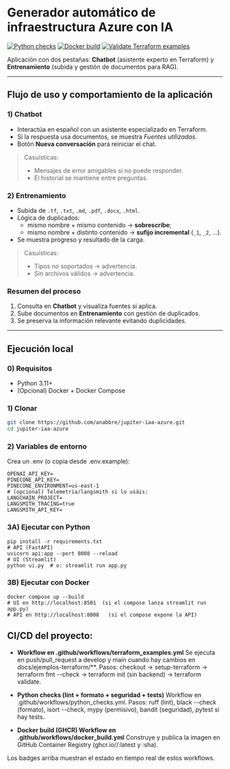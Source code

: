 # Generador automático de infraestructura Azure con IA

[![Python checks](https://github.com/anabbre/jupiter-iaa-azure/actions/workflows/python_checks.yml/badge.svg)](https://github.com/anabbre/jupiter-iaa-azure/actions/workflows/python_checks.yml)
[![Docker build](https://github.com/anabbre/jupiter-iaa-azure/actions/workflows/docker_build.yml/badge.svg)](https://github.com/anabbre/jupiter-iaa-azure/actions/workflows/docker_build.yml)
[![Validate Terraform examples](https://github.com/anabbre/jupiter-iaa-azure/actions/workflows/terraform_examples.yml/badge.svg)](https://github.com/anabbre/jupiter-iaa-azure/actions/workflows/terraform_examples.yml)

Aplicación con dos pestañas: **Chatbot** (asistente experto en Terraform) y **Entrenamiento** (subida y gestión de documentos para RAG).

---

## Flujo de uso y comportamiento de la aplicación

### 1) Chatbot
- Interactúa en español con un asistente especializado en Terraform.
- Si la respuesta usa documentos, se muestra *Fuentes utilizadas*.
- Botón **Nueva conversación** para reiniciar el chat.

> Casuísticas:
> - Mensajes de error amigables si no puede responder.
> - El historial se mantiene entre preguntas.

### 2) Entrenamiento
- Subida de `.tf`, `.txt`, `.md`, `.pdf`, `.docx`, `.html`.
- Lógica de duplicados:
  - mismo nombre + mismo contenido → **sobrescribe**;
  - mismo nombre + distinto contenido → **sufijo incremental** (`_1`, `_2`, …).
- Se muestra progreso y resultado de la carga.

> Casuísticas:
> - Tipos no soportados → advertencia.
> - Sin archivos válidos → advertencia.

### Resumen del proceso
1. Consulta en **Chatbot** y visualiza fuentes si aplica.  
2. Sube documentos en **Entrenamiento** con gestión de duplicados.  
3. Se preserva la información relevante evitando duplicidades.

---

## Ejecución local

### 0) Requisitos
- Python 3.11+
- (Opcional) Docker + Docker Compose

### 1) Clonar
```bash
git clone https://github.com/anabbre/jupiter-iaa-azure.git
cd jupiter-iaa-azure
```

### 2) Variables de entorno
Crea un .env (o copia desde .env.example):
```
OPENAI_API_KEY=
PINECONE_API_KEY=
PINECONE_ENVIRONMENT=us-east-1
# (opcional) Telemetría/langsmith si lo usáis:
LANGCHAIN_PROJECT=
LANGSMITH_TRACING=true
LANGSMITH_API_KEY=
```

### 3A) Ejecutar con Python
```
pip install -r requirements.txt
# API (FastAPI)
uvicorn api:app --port 8008 --reload
# UI (Streamlit)
python ui.py  # o: streamlit run app.py
```

### 3B) Ejecutar con Docker
```
docker compose up --build
# UI en http://localhost:8501  (si el compose lanza streamlit run app.py)
# API en http://localhost:8008   (si el compose expone la API)
```


## CI/CD del proyecto: 
- **Workflow en .github/workflows/terraform_examples.yml**
Se ejecuta en push/pull_request a develop y main cuando hay cambios en docs/ejemplos-terraform/**.
Pasos: checkout → setup-terraform → terraform fmt --check → terraform init (sin backend) → terraform validate.

- **Python checks (lint + formato + seguridad + tests)**
Workflow en .github/workflows/python_checks.yml.
Pasos: ruff (lint), black --check (formato), isort --check, mypy (permisivo), bandit (seguridad), pytest si hay tests.

- **Docker build (GHCR)
Workflow en .github/workflows/docker_build.yml**
Construye y publica la imagen en GitHub Container Registry (ghcr.io/<owner>/<repo>:latest y :sha).

Los badges arriba muestran el estado en tiempo real de estos workflows.